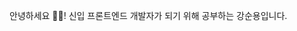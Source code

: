 안녕하세요 🙋‍♂️! 신입 프론트엔드 개발자가 되기 위해 공부하는 강순용입니다.
<!---
KANGSOONYONG/KANGSOONYONG is a ✨ special ✨ repository because its `README.md` (this file) appears on your GitHub profile.
You can click the Preview link to take a look at your changes.
--->
